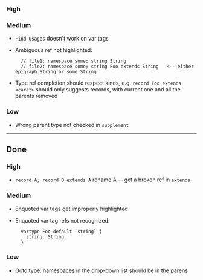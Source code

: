### High

### Medium
- `Find Usages` doesn't work on var tags
- Ambiguous ref not highlighted:

        // file1: namespace some; string String
        // file2: namespace some; string Foo extends String   <-- either epigraph.String or some.String
- Type ref completion should respect kinds, e.g. `record Foo extends <caret>` should only suggests records, with current one and all the parents removed

### Low
- Wrong parent type not checked in `supplement`

----
## Done
### High
- `record A; record B extends A` rename A -- get a broken ref in `extends`

### Medium
- Enquoted var tags get improperly highlighted
- Enquoted var tag refs not recognized:

        vartype Foo default `string` {
          string: String
        }

### Low
- Goto type: namespaces in the drop-down list should be in the parens
